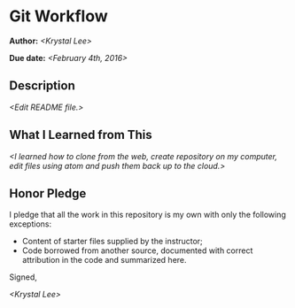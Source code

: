 # Git Workflow

**Author:** _\<Krystal Lee\>_

**Due date:** _\<February 4th, 2016\>_

## Description

_\<Edit README file.\>_

## What I Learned from This

_\<I learned how to clone from the web, create repository on my computer, edit files using atom and push them back up to the cloud.\>_

## Honor Pledge

I pledge that all the work in this repository is my own with only the following exceptions:

* Content of starter files supplied by the instructor;
* Code borrowed from another source, documented with correct attribution in the code and summarized here.

Signed,

_\<Krystal Lee\>_
